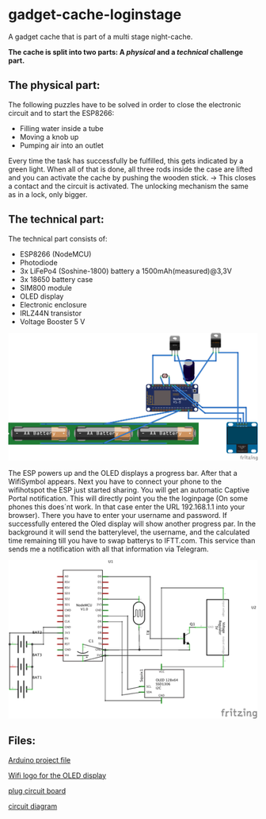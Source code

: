 # gadget-cache-loginstage
A gadget cache that is part of a multi stage night-cache.

**The cache is split into two parts: A _physical_ and a _technical_ challenge part.**

## The physical part:
The following puzzles have to be solved in order to close the electronic circuit and to start the ESP8266:
- Filling water inside a tube
- Moving a knob up
- Pumping air into an outlet

Every time the task has successfully be fulfilled, this gets indicated by a green light.
When all of that is done, all three rods inside the case are lifted and you can activate the cache by pushing the wooden stick. -> This closes a contact and the circuit is activated. The unlocking mechanism the same as in a lock, only bigger.

## The technical part:
The technical part consists of:
- ESP8266 (NodeMCU)
- Photodiode
- 3x LiFePo4 (Soshine-1800) battery a 1500mAh(measured)@3,3V
- 3x 18650 battery case
- SIM800 module
- OLED display
- Electronic enclosure
- IRLZ44N transistor
- Voltage Booster 5 V

<img src="https://raw.githubusercontent.com/chhofi/gadget-cache-loginstage/master/LoginStage_Steckplatine.png"/>
          
The ESP powers up and the OLED displays a progress bar. After that a WifiSymbol appears. Next you have to connect your phone to the wifihotspot the ESP just started sharing. You will get an automatic Captive Portal notification. This will directly point you the the loginpage (On some phones this does´nt work. In that case enter the URL 192.168.1.1 into your browser). There you have to enter your username and password. If successfully entered the Oled display will show another progress par. In the background it will send the batterylevel, the username, and the calculated time remaining till you have to swap batterys to IFTT.com. This service than sends me a notification with all that information via Telegram. 

<img src="https://raw.githubusercontent.com/chhofi/gadget-cache-loginstage/master/LoginStage_Schaltplan.png"/>

## Files:
[Arduino project file](LoginStage/LoginStage.ino)

[Wifi logo for the OLED display](LoginStage/images.h)

[plug circuit board](LoginStage_Steckplatine.png)

[circuit diagram](LoginStage_Schaltplan.png)






